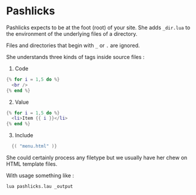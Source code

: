 Pashlicks
=========

Pashlicks expects to be at the foot (root) of your site. She adds `_dir.lua`
to the environment of the underlying files of a directory.

Files and directories that begin with `_` or `.` are ignored.

She understands three kinds of tags inside source files :

1. Code
``` lua
{% for i = 1,5 do %}
  <br />
{% end %}
```

2. Value
``` lua
{% for i = 1,5 do %}
  <li>Item {{ i }}</li>
{% end %}
```

3. Include
``` lua
  {( "menu.html" )}
```

She could certainly process any filetype but we usually have her 
chew on HTML template files.

With usage something like :

``` bash
lua pashlicks.lau _output
```
